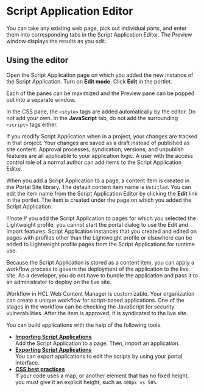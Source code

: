 # Script Application Editor

You can take any existing web page, pick out individual parts, and enter them into corresponding tabs in the Script Application Editor. The Preview window displays the results as you edit.

## Using the editor

Open the Script Application page on which you added the new instance of the Script Application. Turn on **Edit mode**. Click **Edit** in the portlet.

Each of the panes can be maximized and the Preview pane can be popped out into a separate window.

In the CSS pane, the `<style>` tags are added automatically by the editor. Do not add your own. In the **JavaScript** tab, do not add the surrounding `<script>` tags either.

If you modify Script Application when in a project, your changes are tracked in that project. Your changes are saved as a draft instead of published as site content. Approval processes, syndication, versions, and unpublish features are all applicable to your application logic. A user with the access control role of a normal author can add items to the Script Application Editor.

When you add a Script Application to a page, a content item is created in the Portal Site library. The default content item name is `Untitled`. You can edit the item name from the Script Application Editor by clicking the **Edit** link in the portlet. The item is created under the page on which you added the Script Application.

!!!note
        If you add the Script Application to pages for which you selected the Lightweight profile, you cannot start the portal dialog to use the Edit and Import features. Script Application instances that you created and edited on pages with profiles other than the Lightweight profile or elsewhere can be added to Lightweight profile pages from the Script Applications for runtime use.

Because the Script Application is stored as a content item, you can apply a workflow process to govern the deployment of the application to the live site. As a developer, you do not have to bundle the application and pass it to an administrator to deploy on the live site.

Workflow in HCL Web Content Manager is customizable. Your organization can create a unique workflow for script-based applications. One of the stages in the workflow can be checking the JavaScript for security vulnerabilities. After the item is approved, it is syndicated to the live site.

You can build applications with the help of the following tools.

- **[Importing Script Applications](./import-apps.md)**  
Add the Script Application to a page. Then, import an application.
- **[Exporting Script Applications](./export-apps.md)**  
You can export applications to edit the scripts by using your portal interface.
- **[CSS best practices](./css_best_practices.md)**  
If your code uses a map, or another element that has no fixed height, you must give it an explicit height, such as `400px vs 50%`.
